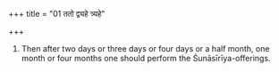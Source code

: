 +++
title = "01 ततो द्व्यहे त्र्यहे"

+++
1. Then after two days or three days or four days or a half month, one month or four months one should perform the Śunāsīrīya-offerings.
